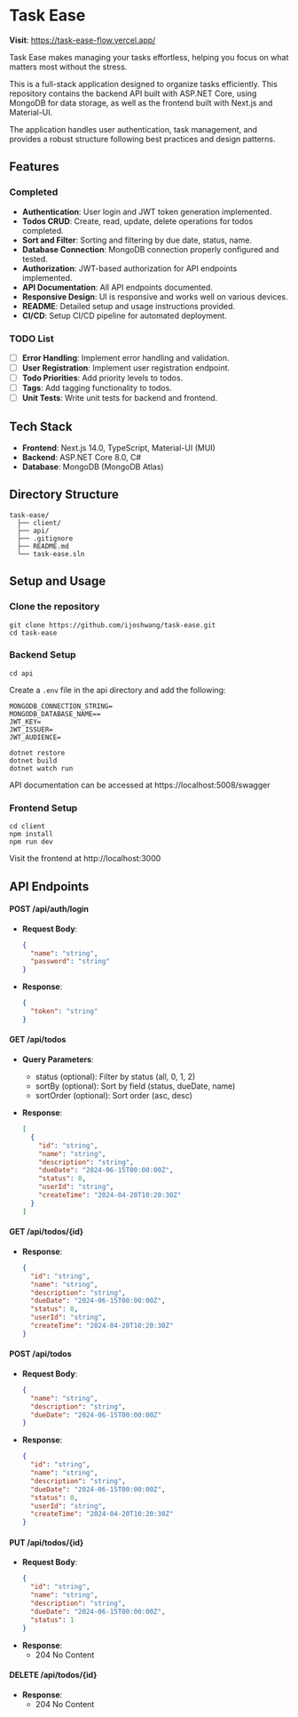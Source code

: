 # Task Ease

**Visit**: https://task-ease-flow.vercel.app/

Task Ease makes managing your tasks effortless, helping you focus on what matters most without the stress.

This is a full-stack application designed to organize tasks efficiently. This repository contains the backend API built with ASP.NET Core, using MongoDB for data storage, as well as the frontend built with Next.js and Material-UI.

The application handles user authentication, task management, and provides a robust structure following best practices and design patterns.

## Features

### Completed

- **Authentication**: User login and JWT token generation implemented.
- **Todos CRUD**: Create, read, update, delete operations for todos completed.
- **Sort and Filter**: Sorting and filtering by due date, status, name.
- **Database Connection**: MongoDB connection properly configured and tested.
- **Authorization**: JWT-based authorization for API endpoints implemented.
- **API Documentation**: All API endpoints documented.
- **Responsive Design**: UI is responsive and works well on various devices.
- **README**: Detailed setup and usage instructions provided.
- **CI/CD**: Setup CI/CD pipeline for automated deployment.

### TODO List

- [ ] **Error Handling**: Implement error handling and validation.
- [ ] **User Registration**: Implement user registration endpoint.
- [ ] **Todo Priorities**: Add priority levels to todos.
- [ ] **Tags**: Add tagging functionality to todos.
- [ ] **Unit Tests**: Write unit tests for backend and frontend.

## Tech Stack

- **Frontend**: Next.js 14.0, TypeScript, Material-UI (MUI)
- **Backend**: ASP.NET Core 8.0, C#
- **Database**: MongoDB (MongoDB Atlas)

## Directory Structure

```plaintext
task-ease/
  ├── client/
  ├── api/
  ├── .gitignore
  ├── README.md
  └── task-ease.sln
```

## Setup and Usage

### Clone the repository

```
git clone https://github.com/ijoshwang/task-ease.git
cd task-ease
```

### Backend Setup

```
cd api
```

Create a `.env` file in the api directory and add the following:

```
MONGODB_CONNECTION_STRING=
MONGODB_DATABASE_NAME==
JWT_KEY=
JWT_ISSUER=
JWT_AUDIENCE=
```

```
dotnet restore
dotnet build
dotnet watch run
```

API documentation can be accessed at https://localhost:5008/swagger

### Frontend Setup

```
cd client
npm install
npm run dev
```

Visit the frontend at http://localhost:3000

## API Endpoints

#### POST /api/auth/login

- **Request Body**:
  ```json
  {
    "name": "string",
    "password": "string"
  }
  ```
- **Response**:
  ```json
  {
    "token": "string"
  }
  ```

#### GET /api/todos

- **Query Parameters**:

  - status (optional): Filter by status (all, 0, 1, 2)
  - sortBy (optional): Sort by field (status, dueDate, name)
  - sortOrder (optional): Sort order (asc, desc)

- **Response**:

  ```json
  [
    {
      "id": "string",
      "name": "string",
      "description": "string",
      "dueDate": "2024-06-15T00:00:00Z",
      "status": 0,
      "userId": "string",
      "createTime": "2024-04-20T10:20:30Z"
    }
  ]
  ```

#### GET /api/todos/{id}

- **Response**:
  ```json
  {
    "id": "string",
    "name": "string",
    "description": "string",
    "dueDate": "2024-06-15T00:00:00Z",
    "status": 0,
    "userId": "string",
    "createTime": "2024-04-20T10:20:30Z"
  }
  ```

#### POST /api/todos

- **Request Body**:
  ```json
  {
    "name": "string",
    "description": "string",
    "dueDate": "2024-06-15T00:00:00Z"
  }
  ```
- **Response**:

  ```json
  {
    "id": "string",
    "name": "string",
    "description": "string",
    "dueDate": "2024-06-15T00:00:00Z",
    "status": 0,
    "userId": "string",
    "createTime": "2024-04-20T10:20:30Z"
  }
  ```

#### PUT /api/todos/{id}

- **Request Body**:
  ```json
  {
    "id": "string",
    "name": "string",
    "description": "string",
    "dueDate": "2024-06-15T00:00:00Z",
    "status": 1
  }
  ```
- **Response**:
  - 204 No Content

#### DELETE /api/todos/{id}

- **Response**:
  - 204 No Content
